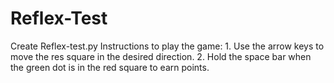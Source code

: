 # Reflex-Test
Create Reflex-test.py Instructions to play the game: 1. Use the arrow keys to move the res square in the desired direction. 2. Hold the space bar when the green dot is in the red square to earn points.
